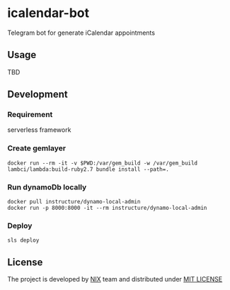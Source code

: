 # icalendar-bot
Telegram bot for generate iCalendar appointments

## Usage

TBD

## Development

### Requirement
serverless framework

### Create gemlayer
```
docker run --rm -it -v $PWD:/var/gem_build -w /var/gem_build lambci/lambda:build-ruby2.7 bundle install --path=.
```

### Run dynamoDb locally
```
docker pull instructure/dynamo-local-admin
docker run -p 8000:8000 -it --rm instructure/dynamo-local-admin
```

### Deploy
```
sls deploy
```

## License
The project is developed by [NIX](http://nixsolutions.com) team and distributed under [MIT LICENSE](https://github.com/nixsolutions/icalendar-bot/blob/master/LICENSE)
